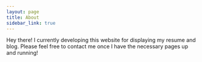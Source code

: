 ```yaml
---
layout: page
title: About
sidebar_link: true
---
```


Hey there! I currently developing this website for displaying my resume and blog. Please feel free to contact me once I have the necessary pages up and running!
